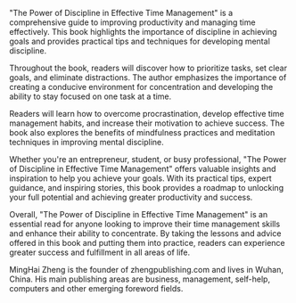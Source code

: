 
"The Power of Discipline in Effective Time Management" is a comprehensive guide to improving productivity and managing time effectively. This book highlights the importance of discipline in achieving goals and provides practical tips and techniques for developing mental discipline.

Throughout the book, readers will discover how to prioritize tasks, set clear goals, and eliminate distractions. The author emphasizes the importance of creating a conducive environment for concentration and developing the ability to stay focused on one task at a time.

Readers will learn how to overcome procrastination, develop effective time management habits, and increase their motivation to achieve success. The book also explores the benefits of mindfulness practices and meditation techniques in improving mental discipline.

Whether you're an entrepreneur, student, or busy professional, "The Power of Discipline in Effective Time Management" offers valuable insights and inspiration to help you achieve your goals. With its practical tips, expert guidance, and inspiring stories, this book provides a roadmap to unlocking your full potential and achieving greater productivity and success.

Overall, "The Power of Discipline in Effective Time Management" is an essential read for anyone looking to improve their time management skills and enhance their ability to concentrate. By taking the lessons and advice offered in this book and putting them into practice, readers can experience greater success and fulfillment in all areas of life.

MingHai Zheng is the founder of zhengpublishing.com and lives in Wuhan, China. His main publishing areas are business, management, self-help, computers and other emerging foreword fields.
